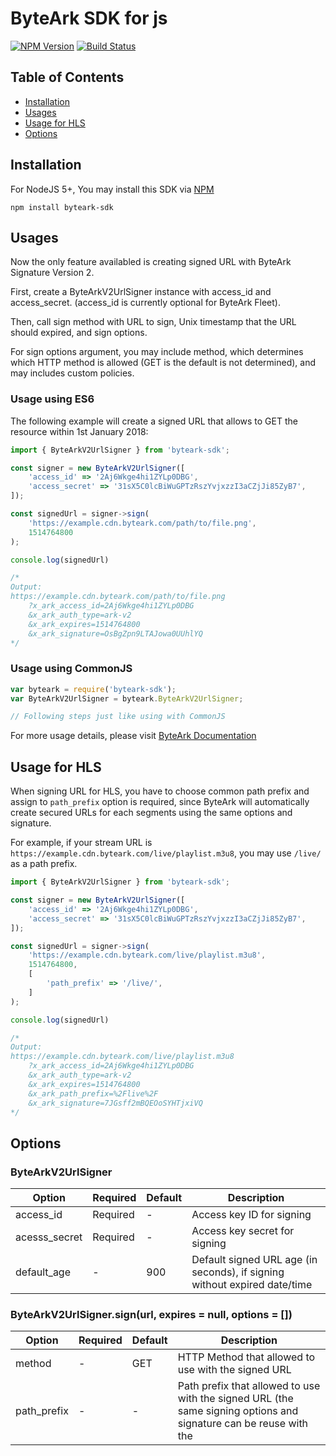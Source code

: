 # ByteArk SDK for js

[![NPM Version](https://img.shields.io/npm/v/byteark-sdk.svg)](https://www.npmjs.com/package/byteark-sdk)
[![Build Status](https://travis-ci.org/byteark/byteark-sdk-js.svg?branch=master)](https://travis-ci.org/byteark/byteark-sdk-js)

## Table of Contents

* [Installation](#installation)
* [Usages](#usages)
* [Usage for HLS](#usage-for-hls)
* [Options](#options)

## Installation

For NodeJS 5+, You may install this SDK via [NPM](https://npmjs.org)

    npm install byteark-sdk

## Usages

Now the only feature availabled is creating signed URL with ByteArk Signature Version 2.

First, create a ByteArkV2UrlSigner instance with access_id and access_secret. (access_id is currently optional for ByteArk Fleet).

Then, call sign method with URL to sign, Unix timestamp that the URL should expired, and sign options.

For sign options argument, you may include method, which determines which HTTP method is allowed (GET is the default is not determined), and may includes custom policies.

### Usage using ES6

The following example will create a signed URL that allows to GET the resource within 1st January 2018:

```javascript
import { ByteArkV2UrlSigner } from 'byteark-sdk';

const signer = new ByteArkV2UrlSigner([
    'access_id' => '2Aj6Wkge4hi1ZYLp0DBG',
    'access_secret' => '31sX5C0lcBiWuGPTzRszYvjxzzI3aCZjJi85ZyB7',
]);

const signedUrl = signer->sign(
    'https://example.cdn.byteark.com/path/to/file.png',
    1514764800
);

console.log(signedUrl)

/*
Output:
https://example.cdn.byteark.com/path/to/file.png
    ?x_ark_access_id=2Aj6Wkge4hi1ZYLp0DBG
    &x_ark_auth_type=ark-v2
    &x_ark_expires=1514764800
    &x_ark_signature=OsBgZpn9LTAJowa0UUhlYQ
*/
```

### Usage using CommonJS

```javascript
var byteark = require('byteark-sdk');
var ByteArkV2UrlSigner = byteark.ByteArkV2UrlSigner;

// Following steps just like using with CommonJS
```

For more usage details, please visit [ByteArk Documentation](https://docs.byteark.com)

## Usage for HLS

When signing URL for HLS, you have to choose common path prefix
and assign to `path_prefix` option is required,
since ByteArk will automatically create secured URLs for each segments
using the same options and signature.

For example, if your stream URL is `https://example.cdn.byteark.com/live/playlist.m3u8`,
you may use `/live/` as a path prefix.

```javascript
import { ByteArkV2UrlSigner } from 'byteark-sdk';

const signer = new ByteArkV2UrlSigner([
    'access_id' => '2Aj6Wkge4hi1ZYLp0DBG',
    'access_secret' => '31sX5C0lcBiWuGPTzRszYvjxzzI3aCZjJi85ZyB7',
]);

const signedUrl = signer->sign(
    'https://example.cdn.byteark.com/live/playlist.m3u8',
    1514764800,
    [
        'path_prefix' => '/live/',
    ]
);

console.log(signedUrl)

/*
Output:
https://example.cdn.byteark.com/live/playlist.m3u8
    ?x_ark_access_id=2Aj6Wkge4hi1ZYLp0DBG
    &x_ark_auth_type=ark-v2
    &x_ark_expires=1514764800
    &x_ark_path_prefix=%2Flive%2F
    &x_ark_signature=7JGsff2mBQEOoSYHTjxiVQ
*/
```

## Options

### ByteArkV2UrlSigner

| Option        | Required | Default | Description                                                               |
|---------------|----------|---------|---------------------------------------------------------------------------|
| access_id     | Required | -       | Access key ID for signing                                                 |
| acesss_secret | Required | -       | Access key secret for signing                                             |
| default_age   | -        | 900     | Default signed URL age (in seconds), if signing without expired date/time |

### ByteArkV2UrlSigner.sign(url, expires = null, options = [])

| Option      | Required | Default | Description                                                                                                                                                   |
|-------------|----------|---------|---------------------------------------------------------------------------------------------------------------------------------------------------------------|
| method      | -        | GET     | HTTP Method that allowed to use with the signed URL                                                                                                           |
| path_prefix | -        | -       | Path prefix that allowed to use with the signed URL (the same signing options and signature can be reuse with the
